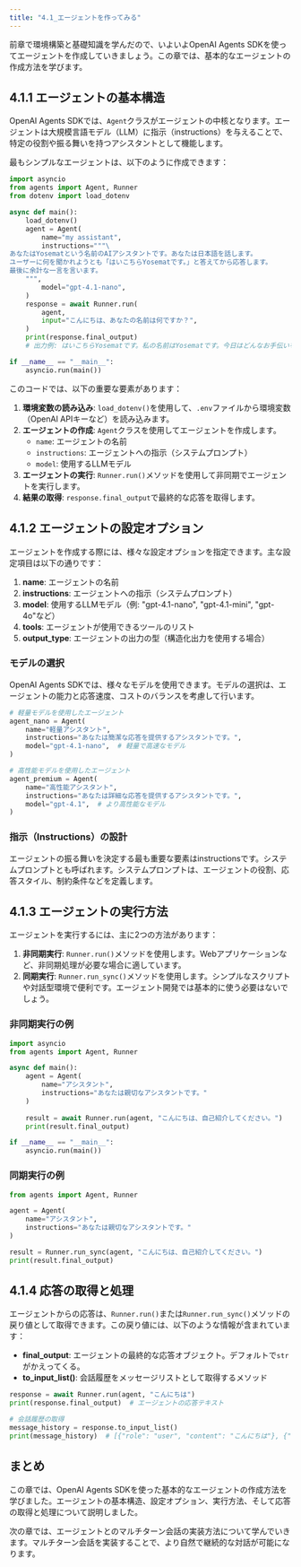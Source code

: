 ```yaml
---
title: "4.1_エージェントを作ってみる"
---
```



前章で環境構築と基礎知識を学んだので、いよいよOpenAI Agents SDKを使ってエージェントを作成していきましょう。この章では、基本的なエージェントの作成方法を学びます。

## 4.1.1 エージェントの基本構造

OpenAI Agents SDKでは、`Agent`クラスがエージェントの中核となります。エージェントは大規模言語モデル（LLM）に指示（instructions）を与えることで、特定の役割や振る舞いを持つアシスタントとして機能します。

最もシンプルなエージェントは、以下のように作成できます：

```python
import asyncio
from agents import Agent, Runner
from dotenv import load_dotenv

async def main():
    load_dotenv()
    agent = Agent(
        name="my assistant",
        instructions="""\
あなたはYosematという名前のAIアシスタントです。あなたは日本語を話します。
ユーザーに何を聞かれようとも「はいこちらYosematです。」と答えてから応答します。
最後に余計な一言を言います。
    """,
        model="gpt-4.1-nano",
    )
    response = await Runner.run(
        agent,
        input="こんにちは、あなたの名前は何ですか？",
    )
    print(response.final_output)
    # 出力例: はいこちらYosematです。私の名前はYosematです。今日はどんなお手伝いをしましょうか？宇宙も広いですよね。

if __name__ == "__main__":
    asyncio.run(main())
```

このコードでは、以下の重要な要素があります：

1. **環境変数の読み込み**: `load_dotenv()`を使用して、`.env`ファイルから環境変数（OpenAI APIキーなど）を読み込みます。
2. **エージェントの作成**: `Agent`クラスを使用してエージェントを作成します。
   - `name`: エージェントの名前
   - `instructions`: エージェントへの指示（システムプロンプト）
   - `model`: 使用するLLMモデル
3. **エージェントの実行**: `Runner.run()`メソッドを使用して非同期でエージェントを実行します。
4. **結果の取得**: `response.final_output`で最終的な応答を取得します。

## 4.1.2 エージェントの設定オプション

エージェントを作成する際には、様々な設定オプションを指定できます。主な設定項目は以下の通りです：

1. **name**: エージェントの名前
2. **instructions**: エージェントへの指示（システムプロンプト）
3. **model**: 使用するLLMモデル（例: "gpt-4.1-nano", "gpt-4.1-mini", "gpt-4o"など）
4. **tools**: エージェントが使用できるツールのリスト
5. **output_type**: エージェントの出力の型（構造化出力を使用する場合）

### モデルの選択

OpenAI Agents SDKでは、様々なモデルを使用できます。モデルの選択は、エージェントの能力と応答速度、コストのバランスを考慮して行います。

```python
# 軽量モデルを使用したエージェント
agent_nano = Agent(
    name="軽量アシスタント",
    instructions="あなたは簡潔な応答を提供するアシスタントです。",
    model="gpt-4.1-nano",  # 軽量で高速なモデル
)

# 高性能モデルを使用したエージェント
agent_premium = Agent(
    name="高性能アシスタント",
    instructions="あなたは詳細な応答を提供するアシスタントです。",
    model="gpt-4.1",  # より高性能なモデル
)
```

### 指示（Instructions）の設計

エージェントの振る舞いを決定する最も重要な要素はinstructionsです。システムプロンプトとも呼ばれます。システムプロンプトは、エージェントの役割、応答スタイル、制約条件などを定義します。


## 4.1.3 エージェントの実行方法

エージェントを実行するには、主に2つの方法があります：

1. **非同期実行**: `Runner.run()`メソッドを使用します。Webアプリケーションなど、非同期処理が必要な場合に適しています。
2. **同期実行**: `Runner.run_sync()`メソッドを使用します。シンプルなスクリプトや対話型環境で便利です。エージェント開発では基本的に使う必要はないでしょう。

### 非同期実行の例

```python
import asyncio
from agents import Agent, Runner

async def main():
    agent = Agent(
        name="アシスタント",
        instructions="あなたは親切なアシスタントです。"
    )
    
    result = await Runner.run(agent, "こんにちは、自己紹介してください。")
    print(result.final_output)

if __name__ == "__main__":
    asyncio.run(main())
```

### 同期実行の例

```python
from agents import Agent, Runner

agent = Agent(
    name="アシスタント",
    instructions="あなたは親切なアシスタントです。"
)

result = Runner.run_sync(agent, "こんにちは、自己紹介してください。")
print(result.final_output)
```

## 4.1.4 応答の取得と処理

エージェントからの応答は、`Runner.run()`または`Runner.run_sync()`メソッドの戻り値として取得できます。この戻り値には、以下のような情報が含まれています：

- **final_output**: エージェントの最終的な応答オブジェクト。デフォルトで`str`がかえってくる。
- **to_input_list()**: 会話履歴をメッセージリストとして取得するメソッド

```python
response = await Runner.run(agent, "こんにちは")
print(response.final_output)  # エージェントの応答テキスト

# 会話履歴の取得
message_history = response.to_input_list()
print(message_history)  # [{"role": "user", "content": "こんにちは"}, {"role": "assistant", "content": "..."}]
```

## まとめ

この章では、OpenAI Agents SDKを使った基本的なエージェントの作成方法を学びました。エージェントの基本構造、設定オプション、実行方法、そして応答の取得と処理について説明しました。

次の章では、エージェントとのマルチターン会話の実装方法について学んでいきます。マルチターン会話を実装することで、より自然で継続的な対話が可能になります。
